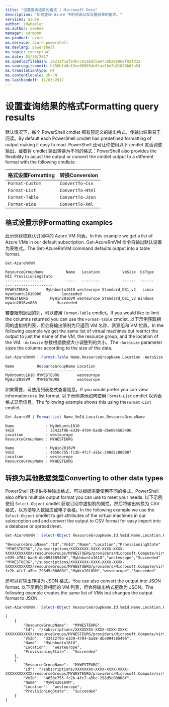 ```yaml
---
title: "设置查询结果的格式 | Microsoft Docs"
description: "如何查询 Azure 中的资源以及设置结果的格式。"
services: azure
author: sdwheeler
ms.author: sewhee
manager: carmonm
ms.product: azure
ms.service: azure-powershell
ms.devlang: powershell
ms.topic: conceptual
ms.date: 03/30/2017
ms.openlocfilehash: 2b23af1ef84b7c91abdcbe0738b29b068f82fd32
ms.sourcegitcommit: b256bf48e15ee98865de0fae50e7b81878b03a54
ms.translationtype: HT
ms.contentlocale: zh-CN
ms.lasthandoff: 11/03/2017
---
```

# <a name="formatting-query-results"></a><span data-ttu-id="e73d1-103">设置查询结果的格式</span><span class="sxs-lookup"><span data-stu-id="e73d1-103">Formatting query results</span></span>

<span data-ttu-id="e73d1-104">默认情况下，每个 PowerShell cmdlet 都有预定义的输出格式，使输出结果易于阅读。</span><span class="sxs-lookup"><span data-stu-id="e73d1-104">By default each PowerShell cmdlet has predefined formatting of output making it easy to read.</span></span>  <span data-ttu-id="e73d1-105">PowerShell 还可让你使用以下 cmdlet 灵活调整输出，或者将 cmdlet 输出转换为不同的格式：</span><span class="sxs-lookup"><span data-stu-id="e73d1-105">PowerShell also provides the flexibility to adjust the output or convert the cmdlet output to a different format with the following cmdlets:</span></span>

| <span data-ttu-id="e73d1-106">格式设置</span><span class="sxs-lookup"><span data-stu-id="e73d1-106">Formatting</span></span>      | <span data-ttu-id="e73d1-107">转换</span><span class="sxs-lookup"><span data-stu-id="e73d1-107">Conversion</span></span>       |
|-----------------|------------------|
| `Format-Custom` | `ConvertTo-Csv`  |
| `Format-List`   | `ConvertTo-Html` |
| `Format-Table`  | `ConvertTo-Json` |
| `Format-Wide`   | `ConvertTo-Xml`  |

## <a name="formatting-examples"></a><span data-ttu-id="e73d1-108">格式设置示例</span><span class="sxs-lookup"><span data-stu-id="e73d1-108">Formatting examples</span></span>

<span data-ttu-id="e73d1-109">此示例获取默认订阅中的 Azure VM 列表。</span><span class="sxs-lookup"><span data-stu-id="e73d1-109">In this example we get a list of Azure VMs in our default subscription.</span></span>  <span data-ttu-id="e73d1-110">Get-AzureRmVM 命令将输出默认设置为表格式。</span><span class="sxs-lookup"><span data-stu-id="e73d1-110">The Get-AzureRmVM command defaults output into a table format.</span></span>

```powershell
Get-AzureRmVM
```

```
ResourceGroupName          Name   Location          VmSize  OsType              NIC ProvisioningState
-----------------          ----   --------          ------  ------              --- -----------------
MYWESTEURG        MyUnbuntu1610 westeurope Standard_DS1_v2   Linux myunbuntu1610980         Succeeded
MYWESTEURG          MyWin2016VM westeurope Standard_DS1_v2 Windows   mywin2016vm880         Succeeded
```

<span data-ttu-id="e73d1-111">若要限制返回的列，可以使用 `Format-Table` cmdlet。</span><span class="sxs-lookup"><span data-stu-id="e73d1-111">If you would like to limit the columns returned you can use the `Format-Table` cmdlet.</span></span> <span data-ttu-id="e73d1-112">以下示例获取相同的虚拟机列表，但会将输出限制为只返回 VM 名称、资源组和 VM 位置。</span><span class="sxs-lookup"><span data-stu-id="e73d1-112">In the following example we get the same list of virtual machines but restrict the output to just the name of the VM, the resource group, and the location of the VM.</span></span>  <span data-ttu-id="e73d1-113">`-Autosize` 参数根据数据大小调整列的大小。</span><span class="sxs-lookup"><span data-stu-id="e73d1-113">The `-Autosize` parameter sizes the columns according to the size of the data.</span></span>

```powershell
Get-AzureRmVM | Format-Table Name,ResourceGroupName,Location -AutoSize
```

```
Name          ResourceGroupName Location
----          ----------------- --------
MyUnbuntu1610 MYWESTEURG        westeurope
MyWin2016VM   MYWESTEURG        westeurope
```

<span data-ttu-id="e73d1-114">如果需要，可使用列表格式查看信息。</span><span class="sxs-lookup"><span data-stu-id="e73d1-114">If you would prefer you can view information in a list format.</span></span> <span data-ttu-id="e73d1-115">以下示例演示如何使用 `Format-List` cmdlet 以列表格式显示信息。</span><span class="sxs-lookup"><span data-stu-id="e73d1-115">The following example shows this using the`Format-List` cmdlet.</span></span>

```powershell
Get-AzureVM | Format-List Name,VmId,Location,ResourceGroupName
```

```
Name              : MyUnbuntu1610
VmId              : 33422f9b-e339-4704-bad8-dbe094585496
Location          : westeurope
ResourceGroupName : MYWESTEURG

Name              : MyWin2016VM
VmId              : 4650c755-fc2b-4fc7-a5bc-298d5c00808f
Location          : westeurope
ResourceGroupName : MYWESTEURG
```

## <a name="converting-to-other-data-types"></a><span data-ttu-id="e73d1-116">转换为其他数据类型</span><span class="sxs-lookup"><span data-stu-id="e73d1-116">Converting to other data types</span></span>

<span data-ttu-id="e73d1-117">PowerShell 还提供多种输出格式，可以根据需要使用不同的格式。</span><span class="sxs-lookup"><span data-stu-id="e73d1-117">PowerShell also offers multiple output format you can use to meet your needs.</span></span>  <span data-ttu-id="e73d1-118">以下示例使用 `Select-Object` cmdlet 获取订阅中虚拟机的属性，然后将输出转换为 CSV 格式，以方便导入数据库或电子表格。</span><span class="sxs-lookup"><span data-stu-id="e73d1-118">In the following example we use the `Select-Object` cmdlet to get attributes of the virtual machines in our subscription and and convert the output to CSV format for easy import into a database or spreadsheet.</span></span>

```powershell
Get-AzureRmVM | Select-Object ResourceGroupName,Id,VmId,Name,Location,ProvisioningState | ConvertTo-Csv -NoTypeInformation
```

```
"ResourceGroupName","Id","VmId","Name","Location","ProvisioningState"
"MYWESTUERG","/subscriptions/XXXXXXXX-XXXX-XXXX-XXXX-XXXXXXXXXXXX/resourceGroups/MYWESTUERG/providers/Microsoft.Compute/virtualMachines/MyUnbuntu1610","33422f9b-e339-4704-bad8-dbe094585496","MyUnbuntu1610","westeurope","Succeeded"
"MYWESTUERG","/subscriptions/XXXXXXXX-XXXX-XXXX-XXXX-XXXXXXXXXXXX/resourceGroups/MYWESTUERG/providers/Microsoft.Compute/virtualMachines/MyWin2016VM","4650c755-fc2b-4fc7-a5bc-298d5c00808f","MyWin2016VM","westeurope","Succeeded"
```

<span data-ttu-id="e73d1-119">还可以将输出转换为 JSON 格式。</span><span class="sxs-lookup"><span data-stu-id="e73d1-119">You can also convert the output into JSON format.</span></span>  <span data-ttu-id="e73d1-120">以下示例创建相同的 VM 列表，但会将输出格式更改为 JSON。</span><span class="sxs-lookup"><span data-stu-id="e73d1-120">The following example creates the same list of VMs but changes the output format to JSON.</span></span>

```powershell
Get-AzureRmVM | Select-Object ResourceGroupName,Id,VmId,Name,Location,ProvisioningState | ConvertTo-Json
```

```
[
    {
        "ResourceGroupName":  "MYWESTEURG",
        "Id":  "/subscriptions/XXXXXXXX-XXXX-XXXX-XXXX-XXXXXXXXXXXX/resourceGroups/MYWESTEURG/providers/Microsoft.Compute/virtualMachines/MyUnbuntu1610",
        "VmId":  "33422f9b-e339-4704-bad8-dbe094585496",
        "Name":  "MyUnbuntu1610",
        "Location":  "westeurope",
        "ProvisioningState":  "Succeeded"
    },
    {
        "ResourceGroupName":  "MYWESTEURG",
        "Id":  "/subscriptions/XXXXXXXX-XXXX-XXXX-XXXX-XXXXXXXXXXXX/resourceGroups/MYWESTEURG/providers/Microsoft.Compute/virtualMachines/MyWin2016VM",
        "VmId":  "4650c755-fc2b-4fc7-a5bc-298d5c00808f",
        "Name":  "MyWin2016VM",
        "Location":  "westeurope",
        "ProvisioningState":  "Succeeded"
    }
]
```
